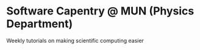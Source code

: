 # Software Capentry @ MUN (Physics Department)

Weekly tutorials on making scientific computing easier
